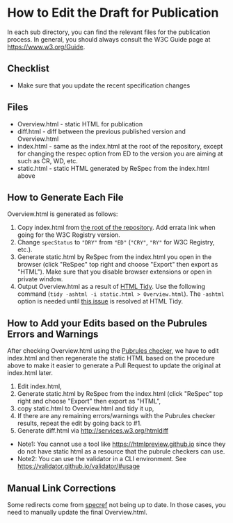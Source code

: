 # How to Edit the Draft for Publication

In each sub directory, you can find the relevant files for the publication process. In general, you should always
consult the W3C Guide page at <https://www.w3.org/Guide>.

## Checklist

- Make sure that you update the recent specification changes

## Files

- Overview.html - static HTML for publication
- diff.html - diff between the previous published version and Overview.html
- index.html - same as the index.html at the root of the repository, except for changing the respec option from ED to
  the version you are aiming at such as CR, WD, etc.
- static.html - static HTML generated by ReSpec from the index.html above

## How to Generate Each File

Overview.html is generated as follows:

1. Copy index.html from [the root of the repository](../index.html). Add errata link when going for the W3C Registry
   version.
2. Change `specStatus` to `"DRY"` from `"ED"` (`"CRY"`, `"RY"` for W3C Registry, etc.).
3. Generate static.html by ReSpec from the index.html you open in the browser (click "ReSpec" top right and choose
   "Export" then export as "HTML"). Make sure that you disable browser extensions or open in private window.
4. Output Overview.html as a result of [HTML Tidy](https://www.html-tidy.org/). Use the following command
   (`tidy -ashtml -i static.html > Overview.html`). The `-ashtml` option is needed until
   [this issue](https://github.com/htacg/tidy-html5/issues/660) is resolved at HTML Tidy.

## How to Add your Edits based on the Pubrules Errors and Warnings

After checking Overview.html using the [Pubrules checker](https://www.w3.org/pubrules/), we have to edit index.html and
then regenerate the static HTML based on the procedure above to make it easier to generate a Pull Request to update the
original at index.html later.

1. Edit index.html,
2. Generate static.html by ReSpec from the index.html (click "ReSpec" top right and choose "Export" then export as
   "HTML",
3. copy static.html to Overview.html and tidy it up,
4. If there are any remaining errors/warnings with the Pubrules checker results, repeat the edit by going back to #1.
5. Generate diff.html via <http://services.w3.org/htmldiff>

- Note1: You cannot use a tool like <https://htmlpreview.github.io> since they do not have static html as a resource
  that the pubrule checkers can use.
- Note2: You can use the validator in a CLI environment. See <https://validator.github.io/validator/#usage>

## Manual Link Corrections

Some redirects come from [specref](https://www.specref.org/) not being up to date. In those cases, you need to manually
update the final Overview.html.
